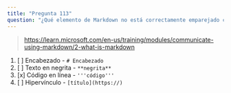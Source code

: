 ```yaml
---
title: "Pregunta 113"
question: "¿Qué elemento de Markdown no está correctamente emparejado con su sintaxis?"
---
```


> https://learn.microsoft.com/en-us/training/modules/communicate-using-markdown/2-what-is-markdown

1. [ ] Encabezado - `# Encabezado`
1. [ ] Texto en negrita - `**negrita**`
1. [x] Código en línea - `'''código'''`
1. [ ] Hipervínculo - `[título](https://)`
